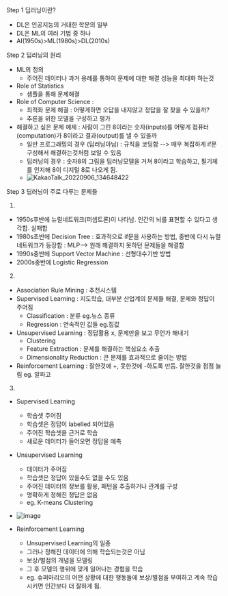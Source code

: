 Step 1 딥러닝이란?
- DL은 인공지능의 거대한 학문의 일부
- DL은 ML의 여러 기법 중 하나
- AI(1950s)>ML(1980s)>DL(2010s)

Step 2 딥러닝의 원리
- ML의 정의 
  - 주어진 데이터나 과거 용례를 통하여 문제에 대한 해결 성능을 최대화 하는것
- Role of Statistics
  - 샘플을 통해 문제해결
- Role of Computer Science :
  - 최적화 문제 해결 : 어떻게하면 오답을 내지않고 정답을 잘 찾을 수 있을까?
  - 추론을 위한 모델을 구성하고 평가
- 해결하고 싶은 문제 예제 : 사람이 그린 8이라는 숫자(inputs)를 어떻게 컴퓨터(computation)가 8이라고 결과(output)를 낼 수 있을까
  - 일반 프로그래밍의 경우 (딥러닝아님) : 규칙을 코딩함 --> 매우 복잡하게 if문 구성해서 해결하는것처럼 보일 수 있음
  - 딥러닝의 경우 : 숫자8의 그림을 딥러닝모델을 거쳐 8이라고 학습하고, 필기체를 인지해 8이 디지털 8로 나오게 됨.
  - ![KakaoTalk_20220906_134648422](https://user-images.githubusercontent.com/109457820/188549577-31800f03-a6ce-4bd7-8a4f-5cb68ef536a1.png)


Step 3 딥러닝이 주로 다루는 문제들

1)
- 1950s후반에 뉴럴네트워크(퍼셉트론)이 나타남. 인간의 뇌를 표현할 수 있다고 생각함. 실패함
- 1980s초반에 Decision Tree : 효과적으로 if문을 사용하는 방법, 중반에 다시 뉴럴네트워크가 등장함 : MLP--> 원래 해결하지 못하던 문제들을 해결함 
- 1990s중반에 Support Vector Machine : 선형대수기반 방법
- 2000s중반에 Logistic Regression

2)
- Association Rule Mining : 추천시스템
- Supervised Learning : 지도학습, 대부분 산업계의 문제들 해결, 문제와 정답이 주어짐
  - Classification : 분류 eg.뉴스 종류
  - Regression : 연속적인 값들 eg.집값
- Unsupervised Learning : 정답활용 x, 문제만을 보고 무언가 해내기
  - Clustering
  - Feature Extraction : 문제를 해결하는 핵심요소 추출
  - Dimensionality Reduction : 큰 문제를 효과적으로 줄이는 방법
- Reinforcement Learning : 잘한것에 +, 못한것에 -하도록 만듬. 잘한것을 점점 늘림 eg. 알파고

3)
- Supervised Learning 
  - 학습셋 주어짐
  - 학습셋은 정답이 labelled 되어있음
  - 주어진 학습셋을 근거로 학습
  - 새로운 데이터가 들어오면 정답을 예측

- Unsupervised Learning
  - 데이터가 주어짐
  - 학습셋은 정답이 있을수도 없을 수도 있음
  - 주어진 데이터의 정보를 활용, 패턴을 추출하거나 관계를 구성
  - 명확하게 정해진 정답은 없음
  - eg. K-means Clustering
- ![image](https://user-images.githubusercontent.com/109457820/188552220-83a67612-be07-4a66-be33-7ffac391e4bb.png)

- Reinforcement Learning
  - Unsupervised Learning의 일종
  - 그러나 정해진 데이터에 의해 학습되는것은 아님
  - 보상/벌점의 개념을 모델링
  - 그 후 모델의 행위에 맞게 일어나는 경험을 학습
  - eg. 슈퍼마리오의 어떤 상황에 대한 행동들에 보상/벌점을 부여하고 계속 학습시키면 인간보다 더 잘하게 됨.
